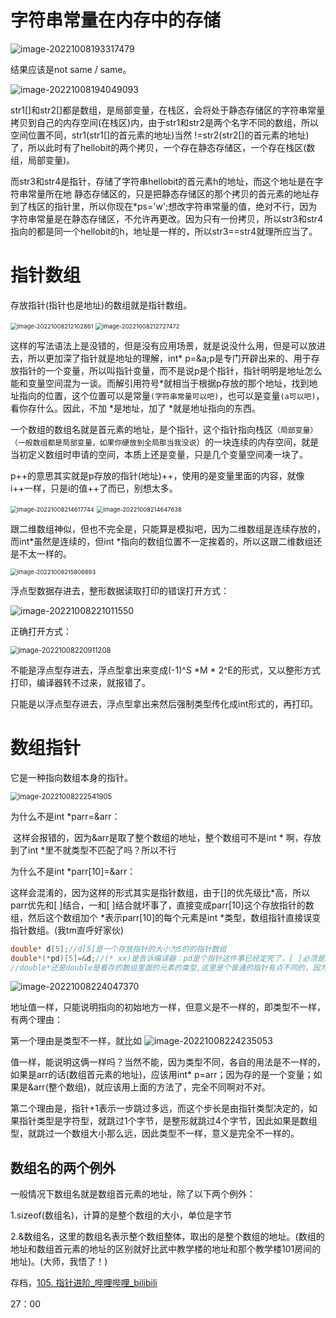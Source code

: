 # 字符串常量在内存中的存储

![image-20221008193317479](D:\Typora\图片\image-20221008193317479.png)



结果应该是not same / same。

![image-20221008194049093](D:\Typora\图片\image-20221008194049093.png)

str1[]和str2[]都是数组，是局部变量，在栈区，会将处于静态存储区的字符串常量拷贝到自己的内存空间(在栈区)内，由于str1和str2是两个名字不同的数组，所以空间位置不同，str1(str1[]的首元素的地址)当然 !=str2(str2[]的首元素的地址)了，所以此时有了hellobit的两个拷贝，一个存在静态存储区，一个存在栈区(数组，局部变量)。

而str3和str4是指针，存储了字符串hellobit的首元素h的地址，而这个地址是在字符串常量所在地 静态存储区的，只是把静态存储区的那个拷贝的首元素的地址存到了栈区的指针里，所以你现在*ps='w';想改字符串常量的值，绝对不行，因为字符串常量是在静态存储区，不允许再更改。因为只有一份拷贝，所以str3和str4指向的都是同一个hellobit的h，地址是一样的，所以str3==str4就理所应当了。

# 指针数组

存放指针(指针也是地址)的数组就是指针数组。

<img src="D:\Typora\图片\image-20221008212102861.png" alt="image-20221008212102861" style="zoom:67%;" />

<img src="D:\Typora\图片\image-20221008212727472.png" alt="image-20221008212727472" style="zoom: 67%;" />

这样的写法语法上是没错的，但是没有应用场景，就是说没什么用，但是可以放进去，所以更加深了指针就是地址的理解，int* p=&a;p是专门开辟出来的、用于存放指针的一个变量，所以叫指针变量，而不是说p是个指针，指针明明是地址怎么能和变量空间混为一谈。而解引用符号*就相当于根据p存放的那个地址，找到地址指向的位置，这个位置可以是常量`(字符串常量可以吧)`，也可以是变量`(a可以吧)`，看你存什么。因此，不加 *是地址，加了 *就是地址指向的东西。

一个数组的数组名就是首元素的地址，是个指针，这个指针指向栈区`（局部变量）（一般数组都是局部变量，如果你硬放到全局那当我没说`）的一块连续的内存空间，就是当初定义数组时申请的空间，本质上还是变量，只是几个变量空间凑一块了。

p++的意思其实就是p存放的指针(地址)++，使用的是变量里面的内容，就像i++一样，只是i的值++了而已，别想太多。

<img src="D:\Typora\图片\image-20221008214617744.png" alt="image-20221008214617744" style="zoom:67%;" />

<img src="D:\Typora\图片\image-20221008214647638.png" alt="image-20221008214647638" style="zoom:67%;" />

跟二维数组神似，但也不完全是，只能算是模拟吧，因为二维数组是连续存放的，而int*虽然是连续的，但int *指向的数组位置不一定挨着的，所以这跟二维数组还是不太一样的。

<img src="D:\Typora\图片\image-20221008215806893.png" alt="image-20221008215806893" style="zoom:67%;" />

浮点型数据存进去，整形数据读取打印的错误打开方式：

![image-20221008221011550](D:\Typora\图片\image-20221008221011550.png)

正确打开方式：

<img src="D:\Typora\图片\image-20221008220911208.png" alt="image-20221008220911208" style="zoom: 80%;" />

不能是浮点型存进去，浮点型拿出来变成(-1)^S *M * 2^E的形式，又以整形方式打印，编译器转不过来，就报错了。

只能是以浮点型存进去，浮点型拿出来然后强制类型传化成int形式的，再打印。

# 数组指针

它是一种指向数组本身的指针。

<img src="D:\Typora\图片\image-20221008222541905.png" alt="image-20221008222541905" style="zoom:80%;" />

为什么不是int *parr=&arr：

​           这样会报错的，因为&arr是取了整个数组的地址，整个数组可不是int * 啊，存放到了int *里不就类型不匹配了吗？所以不行

为什么不是int *parr[10]=&arr：

​            这样会混淆的，因为这样的形式其实是指针数组，由于[]的优先级比*高，所以parr优先和[ ]结合，一和[ ]结合就坏事了，直接变成parr[10]这个存放指针的数组，然后这个数组加个 *表示parr[10]的每个元素是int *类型，数组指针直接误变指针数组。(我tm直呼好家伙)



```c
double* d[5];//d[5]是一个存放指针的大小为5的的指针数组
double*(*pd)[5]=&d;//(* xx)是告诉编译器：pd是个指针这件事已经定死了，[ ]必须是5，因为存的是整个数组，那个数组就那么大，写多了就浪费了，况且，写多的部分编译器不知道怎么补，毕竟以前指针指向的都是一个变量空间，根本没这种情况(说白了就是情况少见标准懒得规定了呗)
//double*还是double是看存的数组里面的元素的类型,这里是个普通的指针有点不同的，因为数组的类型和数组元素的类型肯定还是不同的，要不然下边怎么解释！(冒汗)
```

![image-20221008224047370](D:\Typora\图片\image-20221008224047370.png)

地址值一样，只能说明指向的初始地方一样，但意义是不一样的，即类型不一样，有两个理由：

第一个理由是类型不一样，就比如  ![image-20221008224235053](D:\Typora\图片\image-20221008224235053.png) 

值一样，能说明这俩一样吗？当然不能，因为类型不同，各自的用法是不一样的，如果是arr的话(数组首元素的地址)，应该用int* p=arr；因为存的是一个变量；如果是&arr(整个数组)，就应该用上面的方法了，完全不同啊对不对。

第二个理由是，指针+1表示一步跳过多远，而这个步长是由指针类型决定的，如果指针类型是字符型，就跳过1个字节，是整形就跳过4个字节，因此如果是数组型，就跳过一个数组大小那么远，因此类型不一样，意义是完全不一样的。 

## 数组名的两个例外

一般情况下数组名就是数组首元素的地址，除了以下两个例外：

1.sizeof(数组名)，计算的是整个数组的大小，单位是字节

2.&数组名，这里的数组名表示整个数组整体，取出的是整个数组的地址。(数组的地址和数组首元素的地址的区别就好比武中教学楼的地址和那个教学楼101房间的地址)。(大师，我悟了！)

存档，[105. 指针进阶_哔哩哔哩_bilibili](https://www.bilibili.com/video/BV1cq4y1U7sg?p=108&spm_id_from=pageDriver&vd_source=c98fed8fc1104fd30934a3e22864c4a0)

27：00

